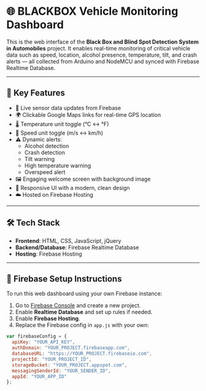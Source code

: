 # 🌐 BLACKBOX Vehicle Monitoring Dashboard

This is the web interface of the **Black Box and Blind Spot Detection System in Automobiles** project. It enables real-time monitoring of critical vehicle data such as speed, location, alcohol presence, temperature, tilt, and crash alerts — all collected from Arduino and NodeMCU and synced with Firebase Realtime Database.

---

## 🚀 Key Features

- 📡 Live sensor data updates from Firebase
- 🌍 Clickable Google Maps links for real-time GPS location
- 🌡️ Temperature unit toggle (°C ↔ °F)
- 🚗 Speed unit toggle (m/s ↔ km/h)
- ⚠️ Dynamic alerts:
  - Alcohol detection
  - Crash detection
  - Tilt warning
  - High temperature warning
  - Overspeed alert
- 🖼️ Engaging welcome screen with background image
- 📱 Responsive UI with a modern, clean design
- ☁️ Hosted on Firebase Hosting

---

## 🛠️ Tech Stack

- **Frontend**: HTML, CSS, JavaScript, jQuery
- **Backend/Database**: Firebase Realtime Database
- **Hosting**: Firebase Hosting

---

## 🔧 Firebase Setup Instructions

To run this web dashboard using your own Firebase instance:

1. Go to [Firebase Console](https://console.firebase.google.com/) and create a new project.
2. Enable **Realtime Database** and set up rules if needed.
3. Enable **Firebase Hosting**.
4. Replace the Firebase config in `app.js` with your own:

```js
var firebaseConfig = {
  apiKey: "YOUR_API_KEY",
  authDomain: "YOUR_PROJECT.firebaseapp.com",
  databaseURL: "https://YOUR_PROJECT.firebaseio.com",
  projectId: "YOUR_PROJECT_ID",
  storageBucket: "YOUR_PROJECT.appspot.com",
  messagingSenderId: "YOUR_SENDER_ID",
  appId: "YOUR_APP_ID"
};


